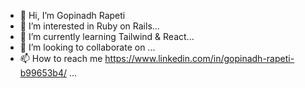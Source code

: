 - 👋 Hi, I’m Gopinadh Rapeti
- 👀 I’m interested in Ruby on Rails...
- 🌱 I’m currently learning Tailwind & React...
- 💞️ I’m looking to collaborate on ...
- 📫 How to reach me https://www.linkedin.com/in/gopinadh-rapeti-b99653b4/ ...

<!---
nadh44/nadh44 is a ✨ special ✨ repository because its `README.md` (this file) appears on your GitHub profile.
You can click the Preview link to take a look at your changes.
--->

